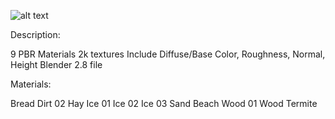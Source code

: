 ![alt text](https://static-2.gumroad.com/res/gumroad/311654529736/asset_previews/b88237e95fd168f58f5fda9f269578d9/retina/06.png?raw=true "Title")

Description:

9 PBR Materials
2k textures
Include Diffuse/Base Color, Roughness, Normal, Height
Blender 2.8 file


Materials:

Bread
Dirt 02
Hay
Ice 01
Ice 02
Ice 03
Sand Beach
Wood 01
Wood Termite
